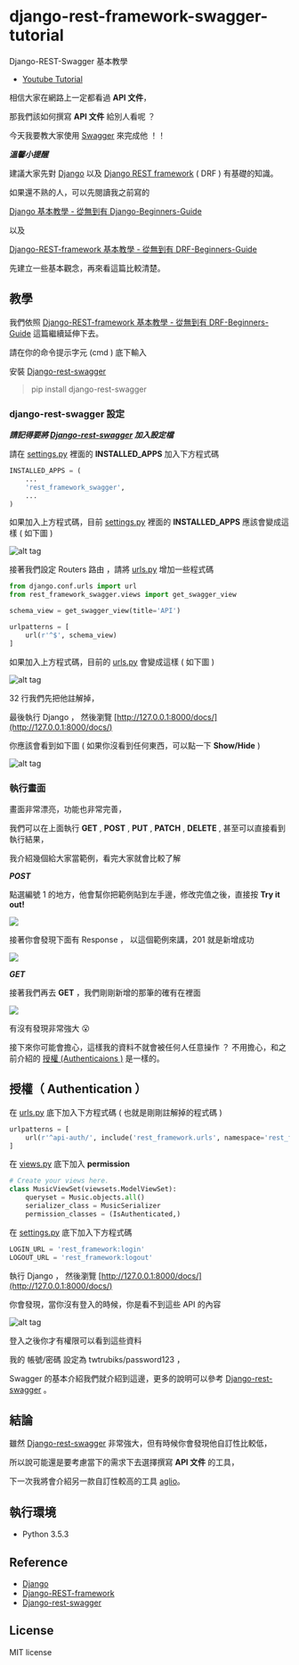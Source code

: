 # django-rest-framework-swagger-tutorial

 Django-REST-Swagger 基本教學

* [Youtube Tutorial](https://youtu.be/ayTF26EIMFU)

相信大家在網路上一定都看過 **API 文件**，

那我們該如何撰寫 **API 文件** 給別人看呢 ？

今天我要教大家使用 [Swagger](https://github.com/marcgibbons/django-rest-swagger) 來完成他 ！！

***溫馨小提醒***

建議大家先對 [Django](https://github.com/django/django) 以及 [Django REST framework](http://www.django-rest-framework.org/) ( DRF ) 有基礎的知識。

如果還不熟的人，可以先閱讀我之前寫的

[Django 基本教學 - 從無到有 Django-Beginners-Guide](https://github.com/twtrubiks/django-tutorial)

以及

[Django-REST-framework 基本教學 - 從無到有 DRF-Beginners-Guide](https://github.com/twtrubiks/django-rest-framework-tutorial)

先建立一些基本觀念，再來看這篇比較清楚。

## 教學

我們依照 [Django-REST-framework 基本教學 - 從無到有 DRF-Beginners-Guide](https://github.com/twtrubiks/django-rest-framework-tutorial) 這篇繼續延伸下去。

請在你的命令提示字元 (cmd ) 底下輸入

安裝 [Django-rest-swagger](https://github.com/marcgibbons/django-rest-swagger)
>pip install django-rest-swagger

### django-rest-swagger 設定

***請記得要將 [Django-rest-swagger](https://github.com/marcgibbons/django-rest-swagger) 加入設定檔***

請在 [settings.py](https://github.com/twtrubiks/django_rest_framework_swagger_tutorial/blob/master/django_rest_framework_swagger_tutorial/settings.py) 裡面的 **INSTALLED_APPS** 加入下方程式碼

```python
INSTALLED_APPS = (
    ...
    'rest_framework_swagger',
    ...
)
```

如果加入上方程式碼，目前 [settings.py](https://github.com/twtrubiks/django_rest_framework_swagger_tutorial/blob/master/django_rest_framework_swagger_tutorial/settings.py) 裡面的 **INSTALLED_APPS** 應該會變成這樣 ( 如下圖 )

![alt tag](http://i.imgur.com/7wmx3jp.png)

接著我們設定 Routers 路由 ，請將 [urls.py](https://github.com/twtrubiks/django_rest_framework_swagger_tutorial/blob/master/django_rest_framework_swagger_tutorial/urls.py) 增加一些程式碼

```python
from django.conf.urls import url
from rest_framework_swagger.views import get_swagger_view

schema_view = get_swagger_view(title='API')

urlpatterns = [
    url(r'^$', schema_view)
]
```

如果加入上方程式碼，目前的 [urls.py](https://github.com/twtrubiks/django_rest_framework_swagger_tutorial/blob/master/django_rest_framework_swagger_tutorial/urls.py) 會變成這樣  ( 如下圖 )

![alt tag](http://i.imgur.com/y0qsmMi.png)

32 行我們先把他註解掉，

最後執行 Django ， 然後瀏覽   [http://127.0.0.1:8000/docs/](http://127.0.0.1:8000/docs/)

你應該會看到如下圖 ( 如果你沒看到任何東西，可以點一下 **Show/Hide** )

![alt tag](http://i.imgur.com/qY9pz8N.png)

### 執行畫面

畫面非常漂亮，功能也非常完善，

我們可以在上面執行 **GET** , **POST** , **PUT** , **PATCH** , **DELETE** , 甚至可以直接看到執行結果，

我介紹幾個給大家當範例，看完大家就會比較了解

 ***POST***

點選編號 1 的地方，他會幫你把範例貼到左手邊，修改完值之後，直接按 **Try it out!**

![](http://i.imgur.com/RtDc29v.png)

接著你會發現下面有 Response ， 以這個範例來講，201 就是新增成功

![](http://i.imgur.com/y0tSltJ.png)

 ***GET***

 接著我們再去  **GET** ，我們剛剛新增的那筆的確有在裡面

![](http://i.imgur.com/rKf0KdN.png)

有沒有發現非常強大 :open_mouth:

接下來你可能會擔心，這樣我的資料不就會被任何人任意操作 ？ 不用擔心，和之前介紹的 [授權 (Authenticaions )](https://github.com/twtrubiks/django-rest-framework-tutorial#%E6%8E%88%E6%AC%8A-authenticaions-) 是一樣的。

## 授權（ Authentication ）

在 [urls.py](https://github.com/twtrubiks/django_rest_framework_swagger_tutorial/blob/master/django_rest_framework_swagger_tutorial/urls.py) 底下加入下方程式碼  ( 也就是剛剛註解掉的程式碼 )

```python
urlpatterns = [
    url(r'^api-auth/', include('rest_framework.urls', namespace='rest_framework'))
]
```

在 [views.py](https://github.com/twtrubiks/django_rest_framework_swagger_tutorial/blob/master/musics/views.py) 底下加入  **permission**

```python
# Create your views here.
class MusicViewSet(viewsets.ModelViewSet):
    queryset = Music.objects.all()
    serializer_class = MusicSerializer
    permission_classes = (IsAuthenticated,)
```

在 [settings.py](https://github.com/twtrubiks/django_rest_framework_swagger_tutorial/blob/master/django_rest_framework_swagger_tutorial/settings.py) 底下加入下方程式碼

```python
LOGIN_URL = 'rest_framework:login'
LOGOUT_URL = 'rest_framework:logout'
```

執行 Django ， 然後瀏覽    [http://127.0.0.1:8000/docs/](http://127.0.0.1:8000/docs/)

你會發現，當你沒有登入的時候，你是看不到這些 API 的內容

![alt tag](http://i.imgur.com/b3rbEZw.png)

登入之後你才有權限可以看到這些資料

我的 帳號/密碼 設定為 twtrubiks/password123 ，

Swagger 的基本介紹我們就介紹到這邊，更多的說明可以參考 [Django-rest-swagger](https://github.com/marcgibbons/django-rest-swagger) 。

## 結論

雖然  [Django-rest-swagger](https://github.com/marcgibbons/django-rest-swagger) 非常強大，但有時候你會發現他自訂性比較低，

所以說可能還是要考慮當下的需求下去選擇撰寫 **API 文件** 的工具，

下一次我將會介紹另一款自訂性較高的工具 [aglio](https://github.com/danielgtaylor/aglio)。

## 執行環境

* Python 3.5.3

## Reference

* [Django](https://www.djangoproject.com/)
* [Django-REST-framework](http://www.django-rest-framework.org/)
* [Django-rest-swagger](https://github.com/marcgibbons/django-rest-swagger)

## License

MIT license
